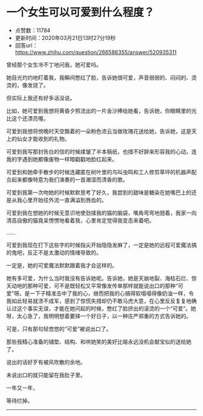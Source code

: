 # 一个女生可以可爱到什么程度？
- 点赞数：11784
- 更新时间：2020年03月21日13时27分19秒
- 回答url：https://www.zhihu.com/question/266586355/answer/520935311
<body>
 <p data-pid="VQJCWQzf">曾经那个女生冷不丁地问我，她可爱吗。</p>
 <p data-pid="ZZTWjFRa">她目光灼灼地盯着我，我瞬间憋红了脸，告诉她很可爱，声音弱弱的、闷闷的、烫烫的，像发烧了。</p>
 <p data-pid="d9DcYADA">但实际上我还有好多话没说。</p>
 <p data-pid="7cR_2a7P">比如，她可爱到我想将黄昏夕照流出的一片金沙捧给她看，告诉她，你眼睛里的光比这个还漂亮喔。</p>
 <p data-pid="u9xLB-wC">可爱到我想将傍晚时天空飘着的一朵粉色浓云当做玫瑰花送给她，告诉她，这是天上的仙女才能收到的礼物。</p>
 <p data-pid="tBh6XFV6">可爱到我写那封告白的信的时候揉皱了半本稿纸，也措不好辞来形容我的心动，连我的字遇到她都像废物一样暗戳戳地脸红起来。</p>
 <p data-pid="symNRYnn">可爱到和她牵手散步的时候连藏匿在树叶里的鸟叫虫鸣和工人修剪草坪的机器声配合起来都像特意为我们演奏的一首潮湿而清香的歌。</p>
 <p data-pid="xrepbA0j">可爱到我第一次吻她的时候默默思考了好久，我尝到的甜味是糖染在她嘴巴上的还是从我心里开始往外流一直满溢到唇齿的。</p>
 <p data-pid="YBZX9YoP">可爱到我在想她的时候无意识地使劲揉我的猫的脑袋，嘴角弯弯地翘着，我家一向清高自傲的猫竟呆愣愣地看着我，心里肯定觉得我变态来着吧。</p>
 <p data-pid="zNsD9DdF">……</p>
 <p data-pid="vqBKFkI-">可爱到我现在打下这些字的时候指尖开始隐隐发麻了，一定是她的远程可爱魔法搞的鬼吧，反正不是太激动的情绪导致的。</p>
 <p data-pid="YrsHZxx-">一定是，她的可爱魔法默默跟着我才会这样的。</p>
 <p data-pid="ZZ0PWLS-">她有多可爱，为什么当时我没有告诉她呢。告诉她，她是天崩地裂、海枯石烂、惊天动地的那种可爱，可不是既轻松又平常像发传单那样就能说出口的那种“可爱”呀。是一下子精准击中了我的心，继而把我的心搞得软塌塌得像奶油一样，令我如此轻易就溃不成军，感到了惊慌失措却仍不敢马虎大意，在心里反反复复地确认过这个事实无误，才能在她问起的时候，憋红了脸挤出的滚烫的一个“可爱”。她呀，太心急了，我明明想着要择一个好日子，以一种庄严郑重的方式告诉她的。</p>
 <p data-pid="-MdYdjWl">可是，只有那句轻悠悠的“可爱”被说出口了。</p>
 <p data-pid="8LbjQAnj">那些我精心准备的铺垫、结构、和哄她笑的美好比喻永远没机会献宝似的送给她了。</p>
 <p data-pid="JY92WuUF">说出的话好歹有被风吹散的余地。</p>
 <p data-pid="bU_MYjB6">未说出口的就只能留在我肚子里。</p>
 <p data-pid="KQMdAFHu">一年又一年，</p>
 <p data-pid="N-znydVH">等待烂掉。</p>
 <hr>
 <p></p>
</body>